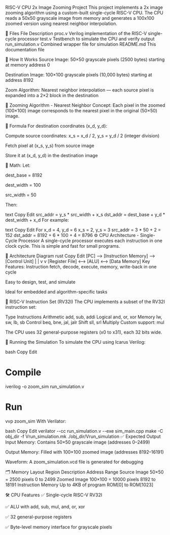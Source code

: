 RISC-V CPU 2x Image Zooming Project
This project implements a 2x image zooming algorithm using a custom-built single-cycle RISC-V CPU. The CPU reads a 50x50 grayscale image from memory and generates a 100x100 zoomed version using nearest neighbor interpolation.

📁 Files
File	Description
proc.v	Verilog implementation of the RISC-V single-cycle processor
test.v	Testbench to simulate the CPU and verify output
run_simulation.v	Combined wrapper file for simulation
README.md	This documentation file

🧠 How It Works
Source Image: 50×50 grayscale pixels (2500 bytes) starting at memory address 0

Destination Image: 100×100 grayscale pixels (10,000 bytes) starting at address 8192

Zoom Algorithm: Nearest neighbor interpolation — each source pixel is expanded into a 2×2 block in the destination

🔁 Zooming Algorithm - Nearest Neighbor
Concept: Each pixel in the zoomed (100×100) image corresponds to the nearest pixel in the original (50×50) image.

🔬 Formula
For destination coordinates (x_d, y_d):

Compute source coordinates:
x_s = x_d / 2, y_s = y_d / 2 (integer division)

Fetch pixel at (x_s, y_s) from source image

Store it at (x_d, y_d) in the destination image

🧮 Math:
Let:

dest_base = 8192

dest_width = 100

src_width = 50

Then:

text
Copy
Edit
src_addr = y_s * src_width + x_s
dst_addr = dest_base + y_d * dest_width + x_d
For example:

text
Copy
Edit
For x_d = 4, y_d = 6
  x_s = 2, y_s = 3
  src_addr = 3 * 50 + 2 = 152
  dst_addr = 8192 + 6 * 100 + 4 = 8796
⚙️ CPU Architecture - Single-Cycle Processor
A single-cycle processor executes each instruction in one clock cycle. This is simple and fast for small programs.

🔧 Architecture Diagram
rust
Copy
Edit
[PC] --> [Instruction Memory] --> [Control Unit]
         |                          |
         v                          v
     [Register File] <--> [ALU] <--> [Data Memory]
Key Features:
Instruction fetch, decode, execute, memory, write-back in one cycle

Easy to design, test, and simulate

Ideal for embedded and algorithm-specific tasks

📜 RISC-V Instruction Set (RV32I)
The CPU implements a subset of the RV32I instruction set:

Type	Instructions
Arithmetic	add, sub, addi
Logical	and, or, xor
Memory	lw, sw, lb, sb
Control	beq, bne, jal, jalr
Shift	sll, srl
Multiply	Custom support: mul

The CPU uses 32 general-purpose registers (x0 to x31), each 32 bits wide.

🧪 Running the Simulation
To simulate the CPU using Icarus Verilog:

bash
Copy
Edit
# Compile
iverilog -o zoom_sim run_simulation.v

# Run
vvp zoom_sim
With Verilator:

bash
Copy
Edit
verilator --cc run_simulation.v --exe sim_main.cpp
make -C obj_dir -f Vrun_simulation.mk
./obj_dir/Vrun_simulation
✅ Expected Output
Input Memory: Contains 50×50 grayscale image (addresses 0–2499)

Output Memory: Filled with 100×100 zoomed image (addresses 8192–16191)

Waveform: A zoom_simulation.vcd file is generated for debugging

🗂️ Memory Layout
Region	Description	Address Range
Source Image	50×50 = 2500 pixels	0 to 2499
Zoomed Image	100×100 = 10000 pixels	8192 to 18191
Instruction Memory	Up to 4KB of program	ROM[0] to ROM[1023]

🛠️ CPU Features
✅ Single-cycle RISC-V RV32I

✅ ALU with add, sub, mul, and, or, xor

✅ 32 general-purpose registers

✅ Byte-level memory interface for grayscale pixels
